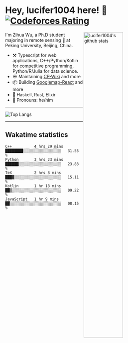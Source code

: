 # Hey, lucifer1004 here! :wave: [![Codeforces Rating](https://cfrating.ihcr.top/?user=lucifer1004&style=flat-square)](https://codeforces.com/profile/lucifer1004)

<img width="50%" align="right" alt="lucifer1004's github stats" src="https://github-readme-stats.vercel.app/api?username=lucifer1004&show_icons=true">

I'm Zihua Wu, a Ph.D student majoring in remote sensing :satellite: at Peking University, Beijing, China.

- :hammer_and_pick: Typescript for web applications, C++/Python/Kotlin for competitive programming, Python/R/Julia for data science.
- :sunny: Maintaining [CP-Wiki](https://cp-wiki.vercel.app) and more 
- :package: Building [Googlemap-React](https://github.com/googlemap-react/googlemap-react) and more
- :seedling: Haskell, Rust, Elixir
- :man: Pronouns: he/him

---

![Top Langs](https://github-readme-stats.vercel.app/api/top-langs/?username=lucifer1004&layout=compact)

---

## Wakatime statistics

<!--START_SECTION:waka-->
```text
C++          4 hrs 29 mins   ████████░░░░░░░░░░░░░░░░░   31.55 % 
Python       3 hrs 23 mins   ██████░░░░░░░░░░░░░░░░░░░   23.83 % 
TeX          2 hrs 8 mins    ███▓░░░░░░░░░░░░░░░░░░░░░   15.11 % 
Kotlin       1 hr 18 mins    ██▒░░░░░░░░░░░░░░░░░░░░░░   09.22 % 
JavaScript   1 hr 9 mins     ██░░░░░░░░░░░░░░░░░░░░░░░   08.15 % 
```
<!--END_SECTION:waka-->
